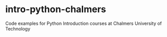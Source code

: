 # intro-python-chalmers
Code examples for Python Introduction courses at Chalmers University of Technology
